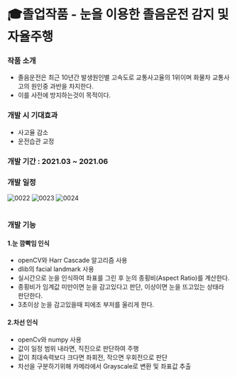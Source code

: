 # 🎓졸업작품 - 눈을 이용한 졸음운전 감지 및 자율주행

### 작품 소개
* 졸음운전은 최근 10년간 발생원인별 고속도로 교통사고율의 1위이며 화물차 교통사고의 원인중 과반을 차지한다.
* 이를 사전에 방지하는것이 목적이다.

### 개발 시 기대효과
* 사고율 감소
* 운전습관 교정

### 개발 기간 : 2021.03 ~ 2021.06
### 개발 일정
![0022](https://user-images.githubusercontent.com/93775304/183740403-58a645b1-370a-4aa8-9e58-d9d44b646c05.jpg)
![0023](https://user-images.githubusercontent.com/93775304/183740418-9ded22fb-c190-426a-9fd3-ec701554d91a.jpg)
![0024](https://user-images.githubusercontent.com/93775304/183740430-471bc422-9ae4-4268-b71d-f5ffff298754.jpg)

#
### 개발 기능
#### 1.눈 깜빡임 인식
* openCV와 Harr Cascade 알고리즘 사용
* dlib의 facial landmark 사용
* 실시간으로 눈을 인식하여 좌표를 그린 후 눈의 종횡비(Aspect Ratio)를 계산한다.
* 종횡비가 임계값 미만이면 눈을 감고있다고 판단, 이상이면 눈을 뜨고있는 상태라 판단한다.
* 3초이상 눈을 감고있을때 피에조 부저를 울리게 한다.

#### 2.차선 인식
* openCv와 numpy 사용
* 값이 일정 범위 내라면, 직진으로 판단하여 주행
* 값이 최대속력보다 크다면 좌회전, 작으면 우회전으로 판단
* 차선을 구분하기위해 카메라에서 Grayscale로 변환 및 좌표값 추출
